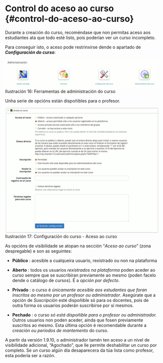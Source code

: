 # Control do aceso ao curso {#control-do-aceso-ao-curso}

Durante a creación do curso, recoméndase que non permitas aceso aos estudiantes ata que todo esté listo, pois poderían ver un curso incompleto.

Para conseguir isto, o aceso pode restrinxirse dende o apartado de **_Configuración do curso_**:

![](assets/images17.png)Ilustración 16: Ferramentas de administración do curso

Unha serie de opcións están dispoñibles para o profesor.

![](assets/images18.png)Ilustración 17: Configuración do curso - Aceso ao curso

As opcións de visibilidade se atopan na sección “_Aceso ao curso_” (zona despregable) e son as seguintes:

*   **Público** : acesible a cualqueira usuario, rexistrado ou non na plataforma

*   **Aberto** : todos os usuarios _rexistrados na plataforma_ poden aceder ao curso sempre que se suscribiran previamente ao mesmo (poden facelo dende o catálogo de cursos). É a _opción por defecto_.

*   **Privado** : o curso é _únicamente acesible aos estudantes que foran inscritos ao mesmo por un profesor ou administrador_. Asegúrate que a opción de _Suscripción_ esté dispoñible só para os docentes, pois de outra forma os usuarios poderán suscribirse por sí mesmos.

*   **Pechado** : o curso _só está dispoñible para o profesor ou administrador._ Outros usuarios non poden aceder, ainda que fosen previamente suscritos ao mesmo. Esta última opción é recomendable durante a _creación ou periodos de mantemento_ do curso.

A partir da versión 1.9.10, o administrador tamén ten aceso a un nivel de visibilidade adicional, “Agochado”, que lle permite deshabilitar un curso por completo. Se un curso algún día desaparecera da túa lista como profesor, esta podería ser a razón.